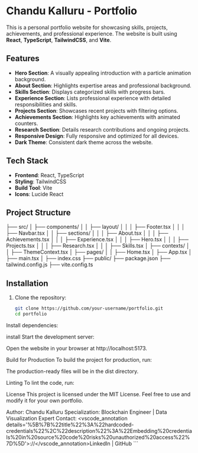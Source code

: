 # Chandu Kalluru - Portfolio

This is a personal portfolio website for showcasing skills, projects, achievements, and professional experience. The website is built using **React**, **TypeScript**, **TailwindCSS**, and **Vite**.

## Features

- **Hero Section**: A visually appealing introduction with a particle animation background.
- **About Section**: Highlights expertise areas and professional background.
- **Skills Section**: Displays categorized skills with progress bars.
- **Experience Section**: Lists professional experience with detailed responsibilities and skills.
- **Projects Section**: Showcases recent projects with filtering options.
- **Achievements Section**: Highlights key achievements with animated counters.
- **Research Section**: Details research contributions and ongoing projects.
- **Responsive Design**: Fully responsive and optimized for all devices.
- **Dark Theme**: Consistent dark theme across the website.

## Tech Stack

- **Frontend**: React, TypeScript
- **Styling**: TailwindCSS
- **Build Tool**: Vite
- **Icons**: Lucide React

## Project Structure
├── src/ │ ├── components/ │ │ ├── layout/ │ │ │ ├── Footer.tsx │ │ │ ├── Navbar.tsx │ │ ├── sections/ │ │ │ ├── About.tsx │ │ │ ├── Achievements.tsx │ │ │ ├── Experience.tsx │ │ │ ├── Hero.tsx │ │ │ ├── Projects.tsx │ │ │ ├── Research.tsx │ │ │ ├── Skills.tsx │ ├── contexts/ │ │ ├── ThemeContext.tsx │ ├── pages/ │ │ ├── Home.tsx │ ├── App.tsx │ ├── main.tsx │ ├── index.css ├── public/ ├── package.json ├── tailwind.config.js ├── vite.config.ts


## Installation

1. Clone the repository:

   ```bash
   git clone https://github.com/your-username/portfolio.git
   cd portfolio

Install dependencies:

install
Start the development server:

Open the website in your browser at http://localhost:5173.

Build for Production
To build the project for production, run:

The production-ready files will be in the dist directory.

Linting
To lint the code, run:

License
This project is licensed under the MIT License. Feel free to use and modify it for your own portfolio.

Author: Chandu Kalluru
Specialization: Blockchain Engineer | Data Visualization Expert
Contact: <vscode_annotation details='%5B%7B%22title%22%3A%22hardcoded-credentials%22%2C%22description%22%3A%22Embedding%20credentials%20in%20source%20code%20risks%20unauthorized%20access%22%7D%5D'>://</vscode_annotation>LinkedIn | GitHub ```